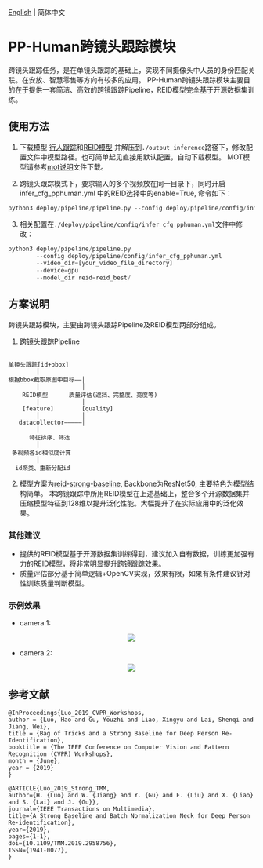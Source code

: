 [English](pphuman_mtmct_en.md) | 简体中文

# PP-Human跨镜头跟踪模块

跨镜头跟踪任务，是在单镜头跟踪的基础上，实现不同摄像头中人员的身份匹配关联。在安放、智慧零售等方向有较多的应用。
PP-Human跨镜头跟踪模块主要目的在于提供一套简洁、高效的跨镜跟踪Pipeline，REID模型完全基于开源数据集训练。

## 使用方法

1. 下载模型 [行人跟踪](https://bj.bcebos.com/v1/paddledet/models/pipeline/mot_ppyoloe_l_36e_pipeline.zip)和[REID模型](https://bj.bcebos.com/v1/paddledet/models/pipeline/reid_model.zip) 并解压到```./output_inference```路径下，修改配置文件中模型路径。也可简单起见直接用默认配置，自动下载模型。 MOT模型请参考[mot说明](./pphuman_mot.md)文件下载。

2. 跨镜头跟踪模式下，要求输入的多个视频放在同一目录下，同时开启infer_cfg_pphuman.yml 中的REID选择中的enable=True, 命令如下：
```python
python3 deploy/pipeline/pipeline.py --config deploy/pipeline/config/infer_cfg_pphuman.yml --video_dir=[your_video_file_directory] --device=gpu
```

3. 相关配置在`./deploy/pipeline/config/infer_cfg_pphuman.yml`文件中修改：

```python
python3 deploy/pipeline/pipeline.py
        --config deploy/pipeline/config/infer_cfg_pphuman.yml
        --video_dir=[your_video_file_directory]
        --device=gpu
        --model_dir reid=reid_best/
```

## 方案说明

跨镜头跟踪模块，主要由跨镜头跟踪Pipeline及REID模型两部分组成。
1. 跨镜头跟踪Pipeline

```

单镜头跟踪[id+bbox]
        │
根据bbox截取原图中目标——│
        │            │
    REID模型      质量评估(遮挡、完整度、亮度等)
        │            │
    [feature]        [quality]
        │            │
   datacollector—————│
        │
      特征排序、筛选
        │
 多视频各id相似度计算
        │
  id聚类、重新分配id
```

2. 模型方案为[reid-strong-baseline](https://github.com/michuanhaohao/reid-strong-baseline), Backbone为ResNet50, 主要特色为模型结构简单。
本跨镜跟踪中所用REID模型在上述基础上，整合多个开源数据集并压缩模型特征到128维以提升泛化性能。大幅提升了在实际应用中的泛化效果。

### 其他建议
- 提供的REID模型基于开源数据集训练得到，建议加入自有数据，训练更加强有力的REID模型，将非常明显提升跨镜跟踪效果。
- 质量评估部分基于简单逻辑+OpenCV实现，效果有限，如果有条件建议针对性训练质量判断模型。


### 示例效果

- camera 1:
<div width="1080" align="center">
  <img src="../images/c1.gif"/>
</div>

- camera 2:
<div width="1080" align="center">
  <img src="../images/c2.gif"/>
</div>


## 参考文献
```
@InProceedings{Luo_2019_CVPR_Workshops,
author = {Luo, Hao and Gu, Youzhi and Liao, Xingyu and Lai, Shenqi and Jiang, Wei},
title = {Bag of Tricks and a Strong Baseline for Deep Person Re-Identification},
booktitle = {The IEEE Conference on Computer Vision and Pattern Recognition (CVPR) Workshops},
month = {June},
year = {2019}
}

@ARTICLE{Luo_2019_Strong_TMM,
author={H. {Luo} and W. {Jiang} and Y. {Gu} and F. {Liu} and X. {Liao} and S. {Lai} and J. {Gu}},
journal={IEEE Transactions on Multimedia},
title={A Strong Baseline and Batch Normalization Neck for Deep Person Re-identification},
year={2019},
pages={1-1},
doi={10.1109/TMM.2019.2958756},
ISSN={1941-0077},
}
```
